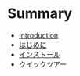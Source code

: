 # Summary

* [Introduction](README.md)
* [はじめに](ja/00_intro.md)
* [インストール](ja/01_install.md)
* クイックツアー

